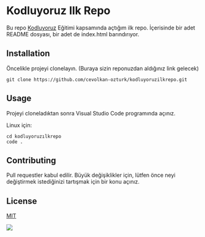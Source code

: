 # Kodluyoruz Ilk Repo
Bu repo [Kodluyoruz](https://kodluyoruz.org) Eğitimi kapsamında açtığım ilk repo. İçerisinde bir adet README dosyası, bir adet de index.html barındırıyor.

## Installation
Öncelikle projeyi clonelayın. (Buraya sizin reponuzdan aldığınız link gelecek)

```
git clone https://github.com/cevolkan-ozturk/kodluyoruzilkrepo.git
```

## Usage
Projeyi cloneladıktan sonra Visual Studio Code programında açınız.

Linux için: 

```
cd kodluyoruzılkrepo
code .
```


## Contributing 
Pull requestler kabul edilir. Büyük değişiklikler için, lütfen önce neyi değiştirmek istediğinizi tartışmak için bir konu açınız. 


## License 

[MIT](https://github.com/cevolkan-ozturk/kodluyoruzilkrepo/blob/main/LICENSE)

![](https://d2slcw3kip6qmk.cloudfront.net/marketing/blog/2017Q2/project-planning-header@2x.png)




